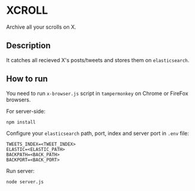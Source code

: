 # XCROLL

Archive all your scrolls on X.

## Description

It catches all recieved X's posts/tweets and stores them on `elasticsearch`.

## How to run

You need to run `x-browser.js` script in `tampermonkey` on Chrome or FireFox browsers.

For server-side:

```
npm install
``` 

Configure your `elasticsearch` path, port, index and server port in `.env` file:

```
TWEETS_INDEX=<TWEET_INDEX>
ELASTIC=<ELASTIC_PATH>
BACKPATH=<BACK_PATH>
BACKPORT=<BACK_PORT>
```

Run server:
```
node server.js
```
